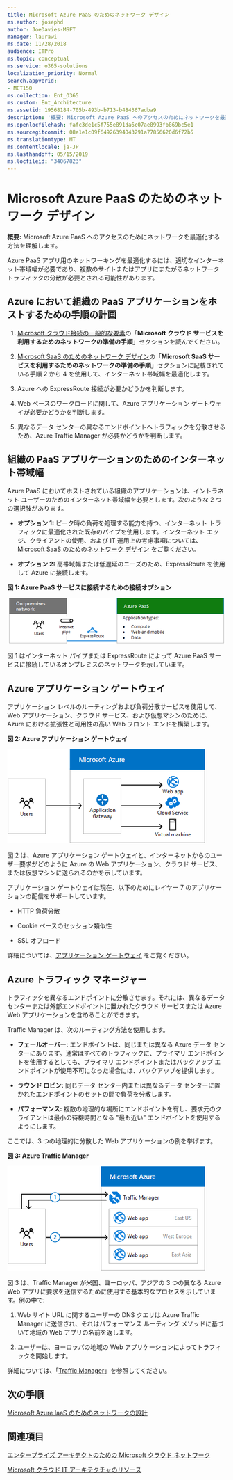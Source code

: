 ```yaml
---
title: Microsoft Azure PaaS のためのネットワーク デザイン
ms.author: josephd
author: JoeDavies-MSFT
manager: laurawi
ms.date: 11/28/2018
audience: ITPro
ms.topic: conceptual
ms.service: o365-solutions
localization_priority: Normal
search.appverid:
- MET150
ms.collection: Ent_O365
ms.custom: Ent_Architecture
ms.assetid: 19568184-705b-493b-b713-b484367adba9
description: '概要: Microsoft Azure PaaS へのアクセスのためにネットワークを最適化する方法を理解します。'
ms.openlocfilehash: fafc3de1c5f755e891da6c07ae8993fb869bc5e1
ms.sourcegitcommit: 08e1e1c09f64926394043291a77856620d6f72b5
ms.translationtype: MT
ms.contentlocale: ja-JP
ms.lasthandoff: 05/15/2019
ms.locfileid: "34067823"
---
```

# <a name="designing-networking-for-microsoft-azure-paas"></a>Microsoft Azure PaaS のためのネットワーク デザイン

 **概要:** Microsoft Azure PaaS へのアクセスのためにネットワークを最適化する方法を理解します。
  
Azure PaaS アプリ用のネットワーキングを最適化するには、適切なインターネット帯域幅が必要であり、複数のサイトまたはアプリにまたがるネットワーク トラフィックの分散が必要とされる可能性があります。
  
## <a name="planning-steps-for-hosting-organization-paas-applications-in-azure"></a>Azure において組織の PaaS アプリケーションをホストするための手順の計画

1. [Microsoft クラウド接続の一般的な要素](common-elements-of-microsoft-cloud-connectivity.md)の「**Microsoft クラウド サービスを利用するためのネットワークの準備の手順**」セクションを読んでください。
    
2. [Microsoft SaaS のためのネットワーク デザイン](designing-networking-for-microsoft-saas.md)の「**Microsoft SaaS サービスを利用するためのネットワークの準備の手順**」セクションに記載されている手順 2 から 4 を使用して、インターネット帯域幅を最適化します。
    
3. Azure への ExpressRoute 接続が必要かどうかを判断します。
    
4. Web ベースのワークロードに関して、Azure アプリケーション ゲートウェイが必要かどうかを判断します。
    
5. 異なるデータ センターの異なるエンドポイントへトラフィックを分散させるため、Azure Traffic Manager が必要かどうかを判断します。
    
## <a name="internet-bandwidth-for-organization-paas-applications"></a>組織の PaaS アプリケーションのためのインターネット帯域幅

Azure PaaS においてホストされている組織のアプリケーションは、イントラネット ユーザーのためのインターネット帯域幅を必要とします。次のような 2 つの選択肢があります。
  
- **オプション 1:** ピーク時の負荷を処理する能力を持つ、インターネット トラフィックに最適化された既存のパイプを使用します。インターネット エッジ、クライアントの使用、および IT 運用上の考慮事項については、[Microsoft SaaS のためのネットワーク デザイン](designing-networking-for-microsoft-saas.md) をご覧ください。
    
- **オプション 2:** 高帯域幅または低遅延のニーズのため、ExpressRoute を使用して Azure に接続します。
    
**図 1: Azure PaaS サービスに接続するための接続オプション**

![図 1: Azure PaaS サービスの接続オプション](media/Network-Poster/PaaS1.png)
  
図 1 はインターネット パイプまたは ExpressRoute によって Azure PaaS サービスに接続しているオンプレミスのネットワークを示しています。
  
## <a name="azure-application-gateway"></a>Azure アプリケーション ゲートウェイ

アプリケーション レベルのルーティングおよび負荷分散サービスを使用して、Web アプリケーション、クラウド サービス、および仮想マシンのために、Azure における拡張性と可用性の高い Web フロント エンドを構築します。 
  
**図 2: Azure アプリケーション ゲートウェイ**

![図 2:Azure アプリケーション ゲートウェイ サービス](media/Network-Poster/PaaS2.png)
  
図 2 は、Azure アプリケーション ゲートウェイと、インターネットからのユーザー要求がどのように Azure の Web アプリケーション、クラウド サービス、または仮想マシンに送られるのかを示しています。
  
アプリケーション ゲートウェイは現在、以下のためにレイヤー 7 のアプリケーションの配信をサポートしています。
  
- HTTP 負荷分散
    
- Cookie ベースのセッション類似性
    
- SSL オフロード
    
詳細については、[アプリケーション ゲートウェイ](https://docs.microsoft.com/azure/application-gateway/application-gateway-introduction) をご覧ください。
  
## <a name="azure-traffic-manager"></a>Azure トラフィック マネージャー

トラフィックを異なるエンドポイントに分散させます。それには、異なるデータ センターまたは外部エンドポイントに置かれたクラウド サービスまたは Azure Web アプリケーションを含めることができます。
  
Traffic Manager は、次のルーティング方法を使用します。
  
- **フェールオーバー:** エンドポイントは、同じまたは異なる Azure データ センターにあります。通常はすべてのトラフィックに、プライマリ エンドポイントを使用するとしても、プライマリ エンドポイントまたはバックアップ エンドポイントが使用不可になった場合には、バックアップを提供します。
    
- **ラウンド ロビン:** 同じデータ センター内または異なるデータ センターに置かれたエンドポイントのセットの間で負荷を分散します。
    
- **パフォーマンス:** 複数の地理的な場所にエンドポイントを有し、要求元のクライアントは最小の待機時間となる "最も近い" エンドポイントを使用するようにします。
    
ここでは、3 つの地理的に分散した Web アプリケーションの例を挙げます。
  
**図 3: Azure Traffic Manager**

![図 3: Azure Traffic Manager](media/Network-Poster/PaaS3.png)
  
図 3 は、Traffic Manager が米国、ヨーロッパ、アジアの 3 つの異なる Azure Web アプリに要求を送信するために使用する基本的なプロセスを示しています。例の中で:
  
1. Web サイト URL に関するユーザーの DNS クエリは Azure Traffic Manager に送信され、それはパフォーマンス ルーティング メソッドに基づいて地域の Web アプリの名前を返します。
    
2. ユーザーは、ヨーロッパの地域の Web アプリケーションによってトラフィックを開始します。
    
詳細については、「[Traffic Manager](https://docs.microsoft.com/azure/traffic-manager/traffic-manager-overview)」を参照してください。

## <a name="next-step"></a>次の手順

[Microsoft Azure IaaS のためのネットワークの設計](designing-networking-for-microsoft-azure-iaas.md)
 
## <a name="see-also"></a>関連項目

[エンタープライズ アーキテクトのための Microsoft クラウド ネットワーク](microsoft-cloud-networking-for-enterprise-architects.md)
  
[Microsoft クラウド IT アーキテクチャのリソース](microsoft-cloud-it-architecture-resources.md)

